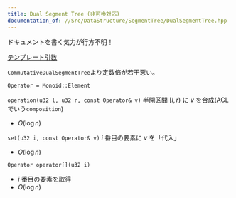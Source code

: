 ```yaml
---
title: Dual Segment Tree (非可換対応)
documentation_of: //Src/DataStructure/SegmentTree/DualSegmentTree.hpp
---
```


ドキュメントを書く気力が行方不明！

[テンプレート引数](https://zawa-tin.github.io/cp-documentation/Docs/Appendix/Monoid.html)

`CommutativeDualSegmentTree`より定数倍が若干悪い。

`Operator = Monoid::Element`

`operation(u32 l, u32 r, const Operator& v)` 半開区間 $[l, r)$ に $v$ を合成(ACLでいう`composition`)
- $O(\log n)$

`set(u32 i, const Operator& v)` $i$ 番目の要素に $v$ を「代入」
- $O(\log n)$

`Operator operator[](u32 i)`
- $i$ 番目の要素を取得
- $O(\log n)$
